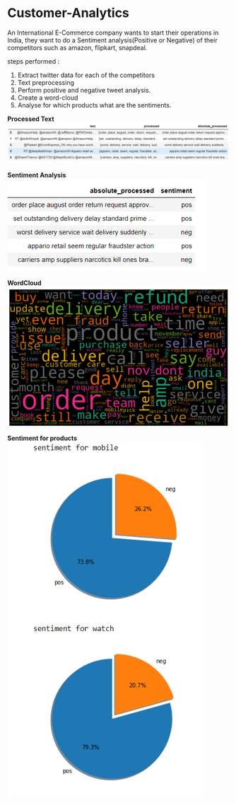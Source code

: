 # Customer-Analytics
An International E-Commerce company wants to start their operations in India, they want to do a Sentiment analysis(Positive or Negative) of their competitors such as amazon, flipkart, snapdeal.

steps performed : 
1) Extract twitter data for each of the competitors
2) Text preprocessing
3) Perform positive and negative tweet analysis.
4) Create a word-cloud
5) Analyse for which products what are the sentiments.

**Processed Text**
![alt text]( https://github.com/ankurawat4/Customer-Analytics/blob/master/fig_1.png)

**Sentiment Analysis**
![alt text]( https://github.com/ankurawat4/Customer-Analytics/blob/master/fig_4.png)

**WordCloud**
![alt text]( https://github.com/ankurawat4/Customer-Analytics/blob/master/wordcloud.png)

**Sentiment for products**
![alt text]( https://github.com/ankurawat4/Customer-Analytics/blob/master/fig_3.png)

